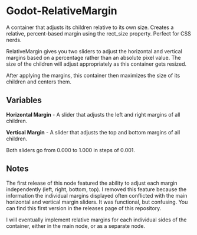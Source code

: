 # Godot-RelativeMargin
A container that adjusts its children relative to its own size. Creates a relative, percent-based margin using the rect_size property. Perfect for CSS nerds.

RelativeMargin gives you two sliders to adjust the horizontal and vertical margins based on a percentage rather than an absolute pixel value. The size of the children will adjust appropriately as this container gets resized.

After applying the margins, this container then maximizes the size of its children and centers them.

## Variables

**Horizontal Margin** - A slider that adjusts the left and right margins of all children.

**Vertical Margin** - A slider that adjusts the top and bottom margins of all children.

Both sliders go from 0.000 to 1.000 in steps of 0.001.

## Notes

The first release of this node featured the ability to adjust each margin independently (left, right, bottom, top). I removed this feature because the information the individual margins displayed often conflicted with the main horizontal and vertical margin sliders. It was functional, but confusing. You can find this first version in the releases page of this repository.

I will eventually implement relative margins for each individual sides of the container, either in the main node, or as a separate node.
